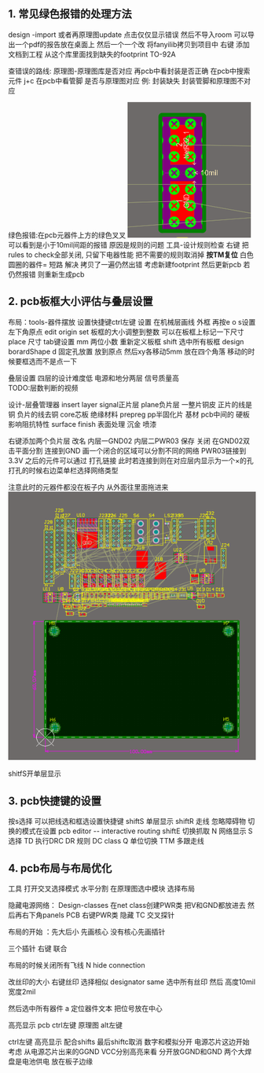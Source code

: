 ## 1. 常见绿色报错的处理方法
design -import 或者再原理图update 点击仅仅显示错误 然后不导入room
可以导出一个pdf的报告放在桌面上 然后一个一个改
将fanyilib拷贝到项目中 右键 添加文档到工程
从这个库里面找到缺失的footprint TO-92A

查错误的路线: 原理图-原理图库是否对应 再pcb中看封装是否正确
在pcb中搜索元件 j+c
在pcb中看管脚 是否与原理图对应
例: 封装缺失 封装管脚和原理图不对应

绿色报错:在pcb元器件上方的绿色叉叉
<img src="./greenerror.png">
可以看到是小于10mil间距的报错
原因是规则的问题 工具-设计规则检查
右键 把rules to check全部关闭, 只留下电器性能 把不需要的规则取消掉  **按TM复位**
白色圆圈的器件= 短路 解决 拷贝了一遍仍然出错 考虑新建footprint 然后更新pcb 若仍然报错 则重新生成pcb

## 2. pcb板框大小评估与叠层设置
布局：tools-器件摆放 设置快捷键ctrl左键 设置
在机械层画线 外框 再按e o s设置左下角原点 edit origin set
板框的大小调整到整数 
可以在板框上标记一下尺寸 place 尺寸 tab键设置 mm 两位小数
重新定义板框 shift 选中所有板框 design borardShape d
固定孔放置 放到原点 然后xy各移动5mm 放在四个角落 
移动的时候要框选而不是点一下


叠层设置 四层的设计难度低 电源和地分两层 信号质量高  
TODO:层数判断的视频 

设计-层叠管理器 insert layer 
signal正片层
plane负片层 一整片铜皮 正片的线是铜 负片的线去铜
core芯板 绝缘材料
prepreg pp半固化片 基材 pcb中间的 硬板 影响阻抗特性
surface finish 表面处理 沉金 喷漆

右键添加两个负片层 改名 内层一GND02 内层二PWR03 保存 关闭
在GND02双击平面分割 连接到GND 画一个闭合的区域可以分割不同的网络
PWR03链接到3.3V  之后的元件可以通过 打孔链接 此时若连接到则在对应层内显示为一个×的孔 打孔的时候右边菜单栏选择网络类型

注意此时的元器件都没在板子内 从外面往里面拖进来
<img src="./stacklayer.png">

shitfS开单层显示

## 3. pcb快捷键的设置

按s选择 可以把线选和框选设置快捷键
shiftS 单层显示
shiftR 走线 忽略障碍物 切换的模式在设置 pcb editor -- interactive routing
shiftE 切换抓取
N      网络显示
S      选择
TD     执行DRC
DR     规则
DC     class
Q      单位切换
TTM    多跟走线

## 4. pcb布局与布局优化
工具 打开交叉选择模式  水平分割 在原理图选中模块 选择布局

隐藏电源网络： Design-classes
在net class创建PWR类 把V和GND都放进去
然后再右下角panels PCB 右键PWR类 隐藏
TC 交叉探针

布局的开始 ：先大后小 先画核心 没有核心先画插针

三个插针 右键 联合

布局的时候关闭所有飞线 N hide connection

改丝印的大小 右键丝印 选择相似 
designator same 选中所有丝印 然后 高度10mil
宽度2mil

然后选中所有器件 a 定位器件文本
把位号放在中心

高亮显示 pcb ctrl左键 原理图 alt左键

ctrl左键 高亮显示 配合shifts 最后shiftc取消
数字和模拟分开
电源芯片这边开始考虑 从电源芯片出来的GGND VCC分别高亮来看 分开放GGND和GND
两个大焊盘是电池供电 放在板子边缘